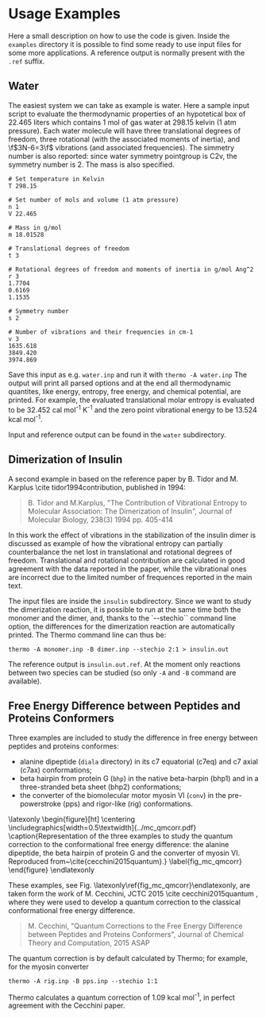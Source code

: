
Usage Examples
==============

Here a small description on how to use the code is given. Inside the `examples` 
directory it is possible to find some ready to use input files for some more 
applications. A reference output is normally present with the `.ref` suffix.


Water
-----

The easiest system we can take as example is water. Here a sample input script
to evaluate the thermodynamic properties of an hypotetical box of 22.465 liters 
which contains 1 mol of gas water at 298.15 kelvin (1 atm pressure). Each water 
molecule will have three translational degrees of freedom, three rotational 
(with the associated moments of inertia), and \f$3N-6=3\f$ vibrations (and 
associated frequencies). The simmetry number is also reported: since water 
symmetry pointgroup is C2v, the symmetry number is 2. The mass is also specified. 

    # Set temperature in Kelvin
    T 298.15

    # Set number of mols and volume (1 atm pressure)
    n 1
    V 22.465

    # Mass in g/mol
    m 18.01528

    # Translational degrees of freedom
    t 3

    # Rotational degrees of freedom and moments of inertia in g/mol Ang^2
    r 3
    1.7704
    0.6169
    1.1535

    # Symmetry number
    s 2

    # Number of vibrations and their frequencies in cm-1
    v 3
    1635.618
    3849.420
    3974.869

Save this input as e.g. `water.inp` and run it with `thermo -A water.inp` 
The output will print all parsed options and at the end all thermodynamic 
quantites, like energy, entropy, free energy, and chemical potential, are 
printed. For example, the evaluated translational molar entropy is evaluated 
to be 32.452 cal mol<sup>-1</sup> K<sup>-1</sup> and the zero point vibrational
energy to be 13.524 kcal mol<sup>-1</sup>.

Input and reference output can be found in the `water` subdirectory.


Dimerization of Insulin
-----------------------

A second example in based on the reference paper by B. Tidor and 
M. Karplus \cite tidor1994contribution, published in 1994:

> B. Tidor and M.Karplus, "The Contribution of Vibrational Entropy to 
> Molecular Association: The Dimerization of Insulin", Journal of 
> Molecular Biology, 238(3) 1994 pp. 405-414

In this work the effect of vibrations in the stabilization of the insulin 
dimer is discussed as example of how the vibrational entropy can partially 
counterbalance the net lost in translational and rotational degrees of freedom.
Translational and rotational contribution are calculated in good agreement 
with the data reported in the paper, while the vibrational ones are incorrect 
due to the limited number of frequences reported in the main text.

The input files are inside the `insulin` subdirectory. Since we want to study
the dimerization reaction, it is possible to run at the same time both the 
monomer and the dimer, and, thanks to the `--stechio`` command line option,
the differences for the dimerization reaction are automatically printed. 
The Thermo command line can thus be:

    thermo -A monomer.inp -B dimer.inp --stechio 2:1 > insulin.out

The reference output is `insulin.out.ref`. At the moment only reactions between
two species can be studied (so only `-A` and `-B` command are available).


Free Energy Difference between Peptides and Proteins Conformers
---------------------------------------------------------------

Three examples are included to study the difference in free energy between 
peptides and proteins conformes: 

 -  alanine dipeptide (`diala` directory) in its c7 equatorial (c7eq) and c7 
    axial (c7ax) conformations;
 -  beta hairpin from protein G (`bhp`) in the native beta-harpin (bhp1)
    and in a three-stranded beta sheet (bhp2) conformations;
 -  the converter of the biomolecular motor myosin VI (`conv`) in the 
    pre-powerstroke (pps) and rigor-like (rig) conformations.

\latexonly
\begin{figure}[ht]
\centering
\includegraphics[width=0.5\textwidth]{../mc_qmcorr.pdf}
\caption{Representation of the three examples to study the quantum correction 
to the conformational free energy difference: the alanine dipeptide, the beta 
hairpin of protein G and the converter of myosin VI. Reproduced 
from~\cite{cecchini2015quantum}.}
\label{fig_mc_qmcorr}
\end{figure}
\endlatexonly

These examples, see Fig. \latexonly\ref{fig_mc_qmcorr}\endlatexonly, are taken 
form the work of M. Cecchini, JCTC 2015 \cite cecchini2015quantum , where they 
were used to develop a quantum correction to the classical conformational free 
energy difference. 

> M. Cecchini, "Quantum Corrections to the Free Energy Difference between
> Peptides and Proteins Conformers", Journal of Chemical Theory and 
> Computation, 2015 ASAP

The quantum correction is by default calculated by Thermo; for example, for 
the myosin converter

    thermo -A rig.inp -B pps.inp --stechio 1:1

Thermo calculates a quantum correction of 1.09 kcal mol<sup>-1</sup>, in 
perfect agreement with the Cecchini paper. 


